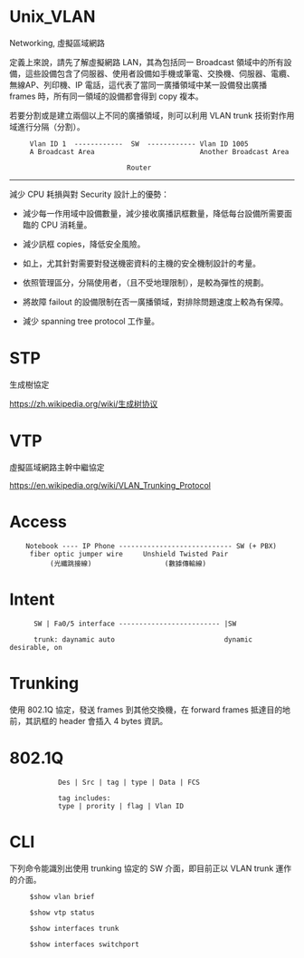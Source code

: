 # Unix_VLAN
Networking, 虛擬區域網路

定義上來說，請先了解虛擬網路 LAN，其為包括同一 Broadcast 領域中的所有設備，這些設備包含了伺服器、使用者設備如手機或筆電、交換機、伺服器、電纜、無線AP、列印機、IP 電話，這代表了當同一廣播領域中某一設備發出廣播 frames 時，所有同一領域的設備都會得到 copy 複本。

若要分割或是建立兩個以上不同的廣播領域，則可以利用 VLAN trunk 技術對作用域進行分隔（分割）。

>>>

         Vlan ID 1  ------------  SW  ------------ Vlan ID 1005
         A Broadcast Area                          Another Broadcast Area
         
                                 Router
                                  
______________________________________________________________________________

減少 CPU 耗損與對 Security 設計上的優勢：

* 減少每一作用域中設備數量，減少接收廣播訊框數量，降低每台設備所需要面臨的 CPU 消耗量。

* 減少訊框 copies，降低安全風險。

* 如上，尤其針對需要對發送機密資料的主機的安全機制設計的考量。

* 依照管理區分，分隔使用者，（且不受地理限制），是較為彈性的規劃。

* 將故障 failout 的設備限制在否一廣播領域，對排除問題速度上較為有保障。

* 減少 spanning tree protocol 工作量。

# STP

生成樹協定

https://zh.wikipedia.org/wiki/生成树协议

# VTP

虛擬區域網路主幹中繼協定

https://en.wikipedia.org/wiki/VLAN_Trunking_Protocol

# Access

        Notebook ---- IP Phone ---------------------------- SW (+ PBX)
         fiber optic jumper wire     Unshield Twisted Pair
              (光纖跳接線)                  (數據傳輸線)


# Intent

          SW | Fa0/5 interface ------------------------- |SW 
          
          trunk: daynamic auto                           dynamic desirable, on

# Trunking

使用 802.1Q 協定，發送 frames 到其他交換機，在 forward frames 抵達目的地前，其訊框的 header 會插入 4 bytes 資訊。

# 802.1Q

                Des | Src | tag | type | Data | FCS
                
                tag includes:
                type | prority | flag | Vlan ID

# CLI

下列命令能識別出使用 trunking 協定的 SW 介面，即目前正以 VLAN trunk 運作的介面。

         $show vlan brief
>>>

         $show vtp status
         
>>>

         $show interfaces trunk
         
>>>

         $show interfaces switchport

